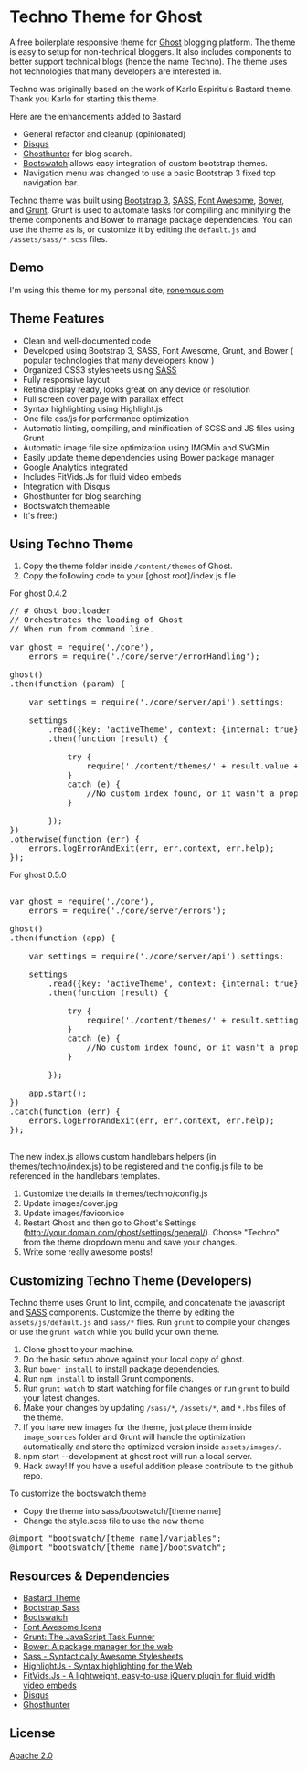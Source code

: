 Techno Theme for Ghost
==================

A free boilerplate responsive theme for [Ghost](https://ghost.org) blogging platform.  The theme is easy to setup for non-technical bloggers.  It also includes components to better support technical blogs (hence the name Techno).  The theme uses hot technologies that many developers are interested in.

Techno was originally based on the work of Karlo Espiritu's Bastard theme.  Thank you Karlo for starting this theme.

Here are the enhancements added to Bastard

- General refactor and cleanup (opinionated)
- [Disqus](http://disqus.com/)
- [Ghosthunter](https://github.com/i11ume/ghostHunter) for blog search.
- [Bootswatch](http://bootswatch.com/) allows easy integration of custom bootstrap themes.
- Navigation menu was changed to use a basic Bootstrap 3 fixed top navigation bar.

Techno theme was built using [Bootstrap 3](http://getbootstrap.com/), [SASS](http://sass-lang.com), [Font Awesome](http://fortawesome.github.io/Font-Awesome/), [Bower](http://bower.io/), and [Grunt](http://gruntjs.com/). Grunt is used to automate tasks for compiling and minifying the theme components and Bower to manage package dependencies. You can use the theme as is, or customize it by editing the `default.js` and `/assets/sass/*.scss` files.

## Demo

I'm using this theme for my personal site, [ronemous.com](http://ronemous.com)

## Theme Features

* Clean and well-documented code
* Developed using Bootstrap 3, SASS, Font Awesome, Grunt, and Bower ( popular technologies that many developers know )
* Organized CSS3 stylesheets using [SASS](http://sass-lang.com)
* Fully responsive layout
* Retina display ready, looks great on any device or resolution
* Full screen cover page with parallax effect
* Syntax highlighting using Highlight.js
* One file css/js for performance optimization
* Automatic linting, compiling, and minification of SCSS and JS files using Grunt
* Automatic image file size optimization using IMGMin and SVGMin
* Easily update theme dependencies using Bower package manager
* Google Analytics integrated
* Includes FitVids.Js for fluid video embeds
* Integration with Disqus
* Ghosthunter for blog searching
* Bootswatch themeable
* It's free:)

## Using Techno Theme

1. Copy the theme folder inside `/content/themes` of Ghost.
2. Copy the following code to your [ghost root]/index.js file

For ghost 0.4.2
<pre>
// # Ghost bootloader
// Orchestrates the loading of Ghost
// When run from command line.

var ghost = require('./core'),
    errors = require('./core/server/errorHandling');

ghost()
.then(function (param) {

    var settings = require('./core/server/api').settings;

    settings
        .read({key: 'activeTheme', context: {internal: true}})
        .then(function (result) {

            try {
                require('./content/themes/' + result.value + '/index')();
            }
            catch (e) {
                //No custom index found, or it wasn't a proper module.
            }

        });
})
.otherwise(function (err) {
    errors.logErrorAndExit(err, err.context, err.help);
});
</pre>

For ghost 0.5.0
<pre>

var ghost = require('./core'),
    errors = require('./core/server/errors');

ghost()
.then(function (app) {

    var settings = require('./core/server/api').settings;

    settings
        .read({key: 'activeTheme', context: {internal: true}})
        .then(function (result) {

            try {
                require('./content/themes/' + result.settings[0].value + '/index')();
            }
            catch (e) {
                //No custom index found, or it wasn't a proper module.
            }

        });

    app.start();
})
.catch(function (err) {
    errors.logErrorAndExit(err, err.context, err.help);
});

</pre>

The new index.js allows custom handlebars helpers (in themes/techno/index.js) to be registered
and the config.js file to be referenced in the handlebars templates.

1. Customize the details in themes/techno/config.js
2. Update images/cover.jpg
3. Update images/favicon.ico
4. Restart Ghost and then go to Ghost's Settings (http://your.domain.com/ghost/settings/general/). Choose "Techno" from the theme dropdown menu and save your changes.
5. Write some really awesome posts!

## Customizing Techno Theme (Developers)

Techno theme uses Grunt to lint, compile, and concatenate the javascript and [SASS](http://sass-lang.com/) components. Customize the theme by editing the `assets/js/default.js` and `sass/*` files. Run `grunt` to compile your changes or use the `grunt watch` while you build your own theme.

1. Clone ghost to your machine.
2. Do the basic setup above against your local copy of ghost.
3. Run `bower install` to install package dependencies.
4. Run `npm install` to install Grunt components.
5. Run `grunt watch` to start watching for file changes or run `grunt` to build your latest changes.
6. Make your changes by updating `/sass/*`, `/assets/*`, and `*.hbs` files of the theme.
7. If you have new images for the theme, just place them inside `image_sources` folder and Grunt will handle the optimization automatically and store the optimized version inside `assets/images/`.
8. npm start --development at ghost root will run a local server.
9. Hack away! If you have a useful addition please contribute to the github repo.

To customize the bootswatch theme
- Copy the theme into sass/bootswatch/[theme name]
- Change the style.scss file to use the new theme
<pre>
@import "bootswatch/[theme name]/variables";
@import "bootswatch/[theme name]/bootswatch";
</pre>

## Resources & Dependencies

- [Bastard Theme](https://github.com/karloespiritu/Bastard)
- [Bootstrap Sass](https://github.com/twbs/bootstrap-sass)
- [Bootswatch](https://github.com/thomaspark/bootswatch)
- [Font Awesome Icons](http://fortawesome.github.io/Font-Awesome/icons/)
- [Grunt: The JavaScript Task Runner](http://gruntjs.com)
- [Bower: A package manager for the web](http://bower.io)
- [Sass - Syntactically Awesome Stylesheets](http://sass-lang.com/)
- [HighlightJs - Syntax highlighting for the Web](http://highlightjs.org)
- [FitVids.Js - A lightweight, easy-to-use jQuery plugin for fluid width video embeds](http://fitvidsjs.com/)
- [Disqus](http://disqus.com/)
- [Ghosthunter](https://github.com/i11ume/ghostHunter)


## License

[Apache 2.0](http://www.apache.org/licenses/LICENSE-2.0)

